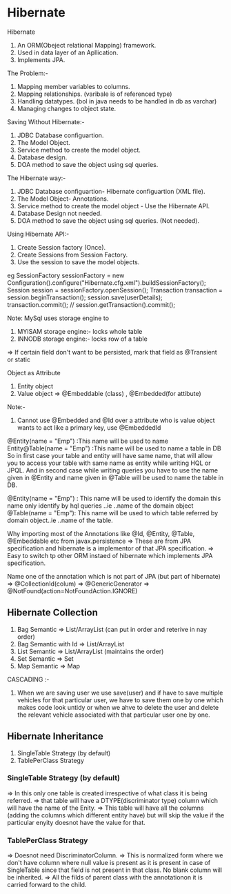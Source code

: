 # Hibernate

Hibernate


1. An ORM(Obeject relational Mapping) framework.
2. Used in data layer of an Apllication.
3. Implements JPA.


The Problem:-
1. Mapping member variables to columns.
2. Mapping relationships. (varibale is of referenced type)
3. Handling datatypes. (bol in java needs to be handled in db as varchar)
4. Managing changes to object state.


Saving Without Hibernate:-
1. JDBC Database configuartion.
2. The Model Object.
3. Service method to create the model object.
4. Database design.
5. DOA method to save the object using sql queries.

The Hibernate way:-
1. JDBC Database configuartion- Hibernate configuartion (XML file).
2. The Model Object- Annotations.
3. Service method to create the model object - Use the Hibernate API.
4. Database Design not needed.
5. DOA method to save the object using sql queries. (Not needed).

Using Hibernate API:-
1. Create Session factory (Once).
2. Create Sessions from Session Factory.
3. Use the session to save the model objects.

eg  	SessionFactory sessionFactory = new Configuration().configure("Hibernate.cfg.xml").buildSessionFactory();
		Session session = sessionFactory.openSession();
		Transaction transaction = session.beginTransaction();
		session.save(userDetails);
		transaction.commit();           // session.getTransaction().commit();
		
		
Note: 
MySql uses storage engine to 
1. MYISAM storage engine:- locks whole table
2. INNODB storage engine:- locks row of a table		


=> If certain field don't want to be persisted, mark that field as @Transient or static


Object as Attribute
1. Entity object
2. Value object  => @Embeddable (class)  , @Embedded(for attibute)

Note:- 
1. Cannot use @Embedded and @Id over a attribute who is value object wants to act like a primary key, use @EmbeddedId


@Entity(name = "Emp") :This name will be used to name Entity@Table(name = "Emp") :This name will be used to name a table in DB
So in first case your table and entity will have same name, that will allow you to access your table with same name as entity while writing HQL or JPQL.
And in second case while writing queries you have to use the name given in @Entity and name given in @Table will be used to name the table in DB.

@Entity(name = "Emp") : This name will be used to identify the domain this name only identify by hql queries ..ie ..name of the domain object
@Table(name = "Emp"): This name will be used to which table referred by domain object..ie ..name of the table.



Why importing most of the Annotations like @Id, @Entity, @Table, @Embeddable etc from javax.persistence
=> These are from JPA specification and hibernate is a implementor of that JPA specification.
=> Easy to switch tp other ORM instaed of hibernate which implements JPA specification.

Name one of the annotation which is not part of JPA (but part of hibernate)
=> @CollectionId(colum)
=> @GenericGenerator
=> @NotFound(action=NotFoundAction.IGNORE)




## Hibernate Collection
1. Bag Semantic  		 => List/ArrayList   (can put in order and reterive in nay order)
2. Bag Semantic with Id  => List/ArrayList
3. List Semantic         => List/ArrayList   (maintains the order)  
4. Set Semantic          => Set
5. Map Semantic          => Map


CASCADING :-
1. When we are saving user we use save(user) and if have to save multiple vehicles for that particular user, we have to save them one by one which makes code look untidy or when we ahve to delete the user and delete the relevant vehicle associated with that particular user one by one.



## Hibernate Inheritance
1. SingleTable Strategy (by default)
2. TablePerClass Strategy

### SingleTable Strategy (by default)
=> In this only one table is created irrespective of what class it is being referred.
=> that table will have a DTYPE(discriminator type) column which will have the name of the Enity.
=> This table will have all the columns (adding the columns which different entity have) but will skip the value if the particular enyity doesnot have the value for that.

### TablePerClass Strategy
=> Doesnot need DiscriminatorColumn.
=> This is normalized form where we don't have column where null value is present as it is present in case of SingleTable since that field is not present in that class. No blank column will be inherited.
=> All the filds of parent class with the annotationon it is carried forward to the child.
